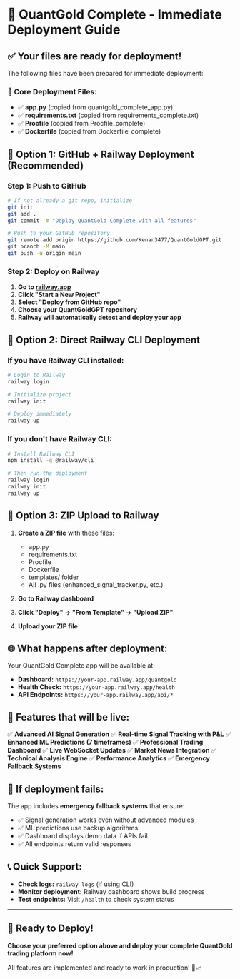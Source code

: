 # 🚀 QuantGold Complete - Immediate Deployment Guide

## ✅ Your files are ready for deployment!

The following files have been prepared for immediate deployment:

### 📁 Core Deployment Files:
- ✅ **app.py** (copied from quantgold_complete_app.py)
- ✅ **requirements.txt** (copied from requirements_complete.txt)  
- ✅ **Procfile** (copied from Procfile_complete)
- ✅ **Dockerfile** (copied from Dockerfile_complete)

## 🚀 **Option 1: GitHub + Railway Deployment (Recommended)**

### Step 1: Push to GitHub
```bash
# If not already a git repo, initialize
git init
git add .
git commit -m "Deploy QuantGold Complete with all features"

# Push to your GitHub repository
git remote add origin https://github.com/Kenan3477/QuantGoldGPT.git
git branch -M main
git push -u origin main
```

### Step 2: Deploy on Railway
1. **Go to [railway.app](https://railway.app)**
2. **Click "Start a New Project"**
3. **Select "Deploy from GitHub repo"**
4. **Choose your QuantGoldGPT repository**
5. **Railway will automatically detect and deploy your app**

## 🚀 **Option 2: Direct Railway CLI Deployment**

### If you have Railway CLI installed:
```bash
# Login to Railway
railway login

# Initialize project
railway init

# Deploy immediately
railway up
```

### If you don't have Railway CLI:
```bash
# Install Railway CLI
npm install -g @railway/cli

# Then run the deployment
railway login
railway init
railway up
```

## 🚀 **Option 3: ZIP Upload to Railway**

1. **Create a ZIP file** with these files:
   - app.py
   - requirements.txt
   - Procfile
   - Dockerfile
   - templates/ folder
   - All .py files (enhanced_signal_tracker.py, etc.)

2. **Go to Railway dashboard**
3. **Click "Deploy" → "From Template" → "Upload ZIP"**
4. **Upload your ZIP file**

## 🌐 **What happens after deployment:**

Your QuantGold Complete app will be available at:
- **Dashboard:** `https://your-app.railway.app/quantgold`
- **Health Check:** `https://your-app.railway.app/health`
- **API Endpoints:** `https://your-app.railway.app/api/*`

## 🎯 **Features that will be live:**

✅ **Advanced AI Signal Generation**
✅ **Real-time Signal Tracking with P&L**
✅ **Enhanced ML Predictions (7 timeframes)**
✅ **Professional Trading Dashboard**
✅ **Live WebSocket Updates**
✅ **Market News Integration**
✅ **Technical Analysis Engine**
✅ **Performance Analytics**
✅ **Emergency Fallback Systems**

## 🔧 **If deployment fails:**

The app includes **emergency fallback systems** that ensure:
- ✅ Signal generation works even without advanced modules
- ✅ ML predictions use backup algorithms
- ✅ Dashboard displays demo data if APIs fail
- ✅ All endpoints return valid responses

## 📞 **Quick Support:**

- **Check logs:** `railway logs` (if using CLI)
- **Monitor deployment:** Railway dashboard shows build progress
- **Test endpoints:** Visit `/health` to check system status

---

## 🎉 **Ready to Deploy!**

**Choose your preferred option above and deploy your complete QuantGold trading platform now!**

All features are implemented and ready to work in production! 🚀📈
